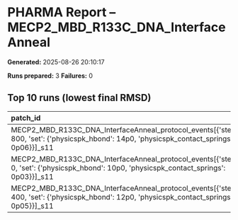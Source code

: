 # PHARMA Report – MECP2_MBD_R133C_DNA_InterfaceAnneal

**Generated:** 2025-08-26 20:10:17

**Runs prepared:** 3
**Failures:** 0

## Top 10 runs (lowest final RMSD)

| patch_id                                                                                                                                    |      RMSD |       Rg |   total_loss |
|:--------------------------------------------------------------------------------------------------------------------------------------------|----------:|---------:|-------------:|
| MECP2_MBD_R133C_DNA_InterfaceAnneal_protocol_events[{'step': 800, 'set': {'physicspk_hbond': 14p0, 'physicspk_contact_springs': 0p06}}]_s11 |   3.50721 |  11.4016 |       107.05 |
| MECP2_MBD_R133C_DNA_InterfaceAnneal_protocol_events[{'step': 0, 'set': {'physicspk_hbond': 10p0, 'physicspk_contact_springs': 0p03}}]_s11   | nan       | nan      |       nan    |
| MECP2_MBD_R133C_DNA_InterfaceAnneal_protocol_events[{'step': 400, 'set': {'physicspk_hbond': 12p0, 'physicspk_contact_springs': 0p05}}]_s11 | nan       | nan      |       nan    |


